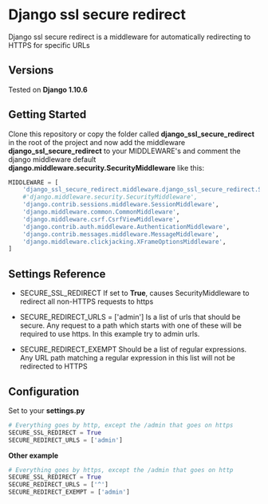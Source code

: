 # Django ssl secure redirect
Django ssl secure redirect is a middleware for automatically redirecting to HTTPS for specific URLs

## Versions

Tested on **Django 1.10.6**

## Getting Started

Clone this repository or copy the folder called **django_ssl_secure_redirect** in the root of the
project and now add the middleware **django_ssl_secure_redirect** to your MIDDLEWARE's and comment
the django middleware default **django.middleware.security.SecurityMiddleware**
like this:

```python
MIDDLEWARE = [
    'django_ssl_secure_redirect.middleware.django_ssl_secure_redirect.SecurityMiddleware',
    #'django.middleware.security.SecurityMiddleware',
    'django.contrib.sessions.middleware.SessionMiddleware',
    'django.middleware.common.CommonMiddleware',
    'django.middleware.csrf.CsrfViewMiddleware',
    'django.contrib.auth.middleware.AuthenticationMiddleware',
    'django.contrib.messages.middleware.MessageMiddleware',
    'django.middleware.clickjacking.XFrameOptionsMiddleware',
]
```

## Settings Reference

- SECURE_SSL_REDIRECT
If set to **True**, causes SecurityMiddleware to redirect all non-HTTPS requests to https

- SECURE_REDIRECT_URLS = ['admin']
Is a list of urls that should be secure. Any request to a path which starts with one of these will be required to use https.
In this example try to admin urls.

- SECURE_REDIRECT_EXEMPT
Should be a list of regular expressions. Any URL path matching a regular expression in this list will not be redirected to HTTPS 

## Configuration

Set to your **settings.py**

```python
# Everything goes by http, except the /admin that goes on https
SECURE_SSL_REDIRECT = True
SECURE_REDIRECT_URLS = ['admin']
```
**Other example**
```python
# Everything goes by https, except the /admin that goes on http
SECURE_SSL_REDIRECT = True
SECURE_REDIRECT_URLS = ['^']
SECURE_REDIRECT_EXEMPT = ['admin']
```
